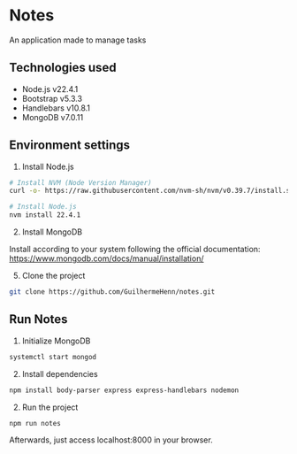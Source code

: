 # Notes
An application made to manage tasks

## Technologies used
- Node.js v22.4.1
- Bootstrap v5.3.3
- Handlebars v10.8.1
- MongoDB v7.0.11

## Environment settings
1. Install Node.js
```bash
# Install NVM (Node Version Manager)
curl -o- https://raw.githubusercontent.com/nvm-sh/nvm/v0.39.7/install.sh | bash
```
```bash
# Install Node.js
nvm install 22.4.1
```

2. Install MongoDB

  Install according to your system following the official documentation:
  https://www.mongodb.com/docs/manual/installation/

5. Clone the project
```bash
git clone https://github.com/GuilhermeHenn/notes.git
```
## Run Notes
1. Initialize MongoDB
```bash
systemctl start mongod
```

2. Install dependencies
```bash
npm install body-parser express express-handlebars nodemon
```

2. Run the project
```bash
npm run notes
```

Afterwards, just access localhost:8000 in your browser.
